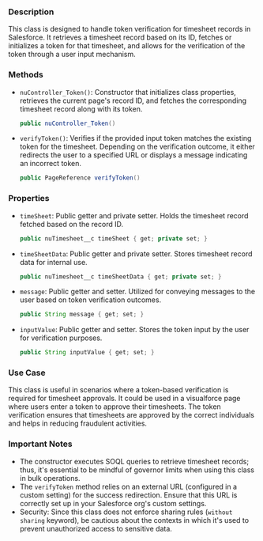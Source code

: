 ### Description
This class is designed to handle token verification for timesheet records in Salesforce. It retrieves a timesheet record based on its ID, fetches or initializes a token for that timesheet, and allows for the verification of the token through a user input mechanism. 

### Methods

- `nuController_Token()`: Constructor that initializes class properties, retrieves the current page's record ID, and fetches the corresponding timesheet record along with its token.

    ```java
    public nuController_Token()
    ```

- `verifyToken()`: Verifies if the provided input token matches the existing token for the timesheet. Depending on the verification outcome, it either redirects the user to a specified URL or displays a message indicating an incorrect token.

    ```java
    public PageReference verifyToken()
    ```

### Properties

- `timeSheet`: Public getter and private setter. Holds the timesheet record fetched based on the record ID.

    ```java
    public nuTimesheet__c timeSheet { get; private set; }
    ```

- `timeSheetData`: Public getter and private setter. Stores timesheet record data for internal use.

    ```java
    public nuTimesheet__c timeSheetData { get; private set; }
    ```

- `message`: Public getter and setter. Utilized for conveying messages to the user based on token verification outcomes.

    ```java
    public String message { get; set; }
    ```

- `inputValue`: Public getter and setter. Stores the token input by the user for verification purposes.

    ```java
    public String inputValue { get; set; }
    ```

### Use Case
This class is useful in scenarios where a token-based verification is required for timesheet approvals. It could be used in a visualforce page where users enter a token to approve their timesheets. The token verification ensures that timesheets are approved by the correct individuals and helps in reducing fraudulent activities.

### Important Notes
- The constructor executes SOQL queries to retrieve timesheet records; thus, it's essential to be mindful of governor limits when using this class in bulk operations.
- The `verifyToken` method relies on an external URL (configured in a custom setting) for the success redirection. Ensure that this URL is correctly set up in your Salesforce org's custom settings.
- Security: Since this class does not enforce sharing rules (`without sharing` keyword), be cautious about the contexts in which it's used to prevent unauthorized access to sensitive data.